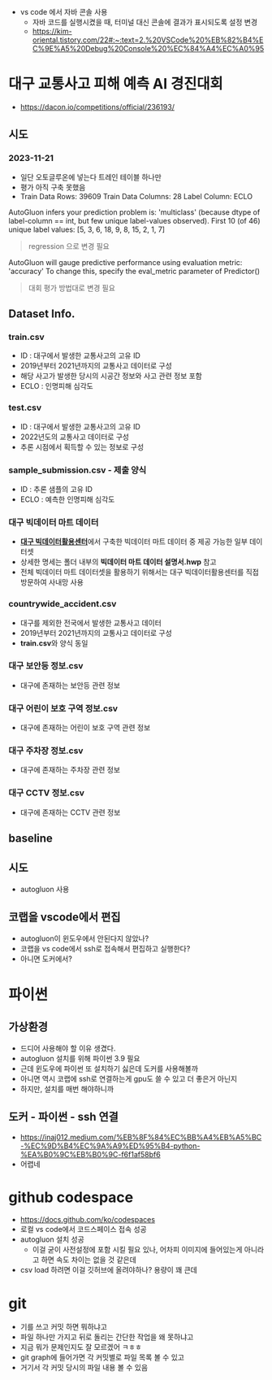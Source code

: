 - vs code 에서 자바 콘솔 사용
	- 자바 코드를 실행시켰을 때, 터미널 대신 콘솔에 결과가 표시되도록 설정 변경
	- https://kim-oriental.tistory.com/22#:~:text=2.%20VSCode%20%EB%82%B4%EC%9E%A5%20Debug%20Console%20%EC%84%A4%EC%A0%95
# 대구 교통사고 피해 예측 AI 경진대회
- https://dacon.io/competitions/official/236193/
## 시도 
### 2023-11-21
- 일단 오토글루온에 넣는다 트레인 테이블 하나만
- 평가 아직 구축 못했음
- Train Data Rows:    39609
Train Data Columns: 28
Label Column: ECLO

AutoGluon infers your prediction problem is: 'multiclass' (because dtype of label-column == int, but few unique label-values observed).
	First 10 (of 46) unique label values:  [5, 3, 6, 18, 9, 8, 15, 2, 1, 7]
> regression 으로 변경 필요

AutoGluon will gauge predictive performance using evaluation metric: 'accuracy' To change this, specify the eval_metric parameter of Predictor()
> 대회 평가 방법대로 변경 필요
## **Dataset Info.**
### **train.csv**
- ID : 대구에서 발생한 교통사고의 고유 ID
- 2019년부터 2021년까지의 교통사고 데이터로 구성
- 해당 사고가 발생한 당시의 시공간 정보와 사고 관련 정보 포함
- ECLO : 인명피해 심각도
### **test.csv**
- ID : 대구에서 발생한 교통사고의 고유 ID
- 2022년도의 교통사고 데이터로 구성
- 추론 시점에서 획득할 수 있는 정보로 구성
### **sample_submission.csv  - 제출 양식**
- ID : 추론 샘플의 고유 ID
- ECLO : 예측한 인명피해 심각도
### **대구 빅데이터 마트 데이터**
- [**대구 빅데이터활용센터**](https://dipbigdata.kr/pages/index.htm)에서 구축한 빅데이터 마트 데이터 중 제공 가능한 일부 데이터셋
- 상세한 명세는 폴더 내부의 **빅데이터 마트 데이터 설명서.hwp** 참고
- 전체 빅데이터 마트 데이터셋을 활용하기 위해서는 대구 빅데이터활용센터를 직접 방문하여 사내망 사용
### **countrywide_accident.csv**
- 대구를 제외한 전국에서 발생한 교통사고 데이터
- 2019년부터 2021년까지의 교통사고 데이터로 구성
- **train.csv**와 양식 동일
### **대구 보안등 정보.csv**
- 대구에 존재하는 보안등 관련 정보
### **대구 어린이 보호 구역 정보.csv**
- 대구에 존재하는 어린이 보호 구역 관련 정보
### **대구 주차장 정보.csv**
- 대구에 존재하는 주차장 관련 정보
### **대구 CCTV 정보.csv**
- 대구에 존재하는 CCTV 관련 정보

## baseline
## 시도
- autogluon 사용
## 코랩을 vscode에서 편집
- autogluon이 윈도우에서 안된다지 않았나?
- 코랩을 vs code에서 ssh로 접속해서 편집하고 실행한다?
- 아니면 도커에서?
# 파이썬
## 가상환경
- 드디어 사용해야 할 이유 생겼다.
- autogluon 설치를 위해 파이썬 3.9 필요
- 근데 윈도우에 파이썬 또 설치하기 싫은데 도커를 사용해볼까
- 아니면 역시 코랩에 ssh로 연결하는게 gpu도 쓸 수 있고 더 좋은거 아닌지
- 하지만, 설치를 매번 해야하니까
## 도커 - 파이썬 - ssh 연결
- https://inaj012.medium.com/%EB%8F%84%EC%BB%A4%EB%A5%BC-%EC%9D%B4%EC%9A%A9%ED%95%B4-python-%EA%B0%9C%EB%B0%9C-f6f1af58bf6
- 어렵네
# github codespace
- https://docs.github.com/ko/codespaces
- 로컬 vs code에서 코드스페이스 접속 성공
- autogluon 설치 성공
	- 이걸 굳이 사전설정에 포함 시킬 필요 있나, 어차피 이미지에 들어있는게 아니라고 하면 속도 차이는 없을 것 같은데
- csv load 하려면 이걸 깃허브에 올려야하나? 용량이 꽤 큰데
# git
- 기를 쓰고 커밋 하면 뭐하냐고
- 파일 하나만 가지고 뒤로 돌리는 간단한 작업을 왜 못하냐고
- 지금 뭐가 문제인지도 잘 모르겠어 ㅋㅎㅎ
- git graph에 들어가면 각 커밋별로 파일 목록 볼 수 있고
- 거기서 각 커밋 당시의 파일 내용 볼 수 있음
